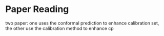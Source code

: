 # Paper Reading



two paper: one uses the conformal prediction to enhance calibration set, the other use the calibration method to enhance cp
